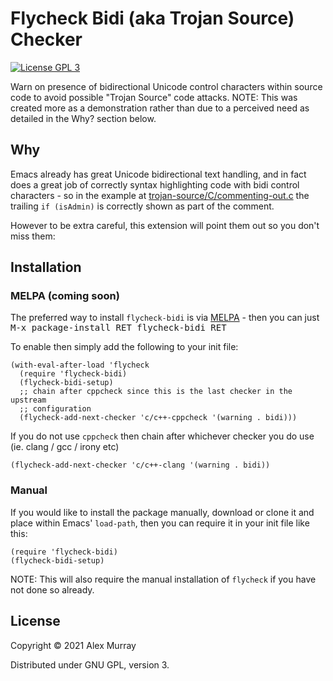 # Flycheck Bidi (aka Trojan Source) Checker

[![License GPL 3](https://img.shields.io/badge/license-GPL_3-green.svg)](http://www.gnu.org/licenses/gpl-3.0.txt)
<!-- [![MELPA](http://melpa.org/packages/flycheck-flawfinder-badge.svg)](http://melpa.org/#/flycheck-flawfinder) -->
<!-- [![Build Status](https://travis-ci.org/alexmurray/flycheck-flawfinder.svg?branch=master)](https://travis-ci.org/alexmurray/flycheck-flawfinder) -->

Warn on presence of bidirectional Unicode control characters within source code to avoid possible "Trojan Source" code attacks. NOTE: This was created more as a demonstration rather than due to a perceived need as detailed in the Why? section below.

## Why

Emacs already has great Unicode bidirectional text handling, and in fact does a great job of correctly syntax highlighting code with bidi control characters - so in the example at [trojan-source/C/commenting-out.c](https://github.com/nickboucher/trojan-source/blob/be30965b7091c14bda65c1d82f582c8733779827/C/commenting-out.c) the trailing `if (isAdmin)` is correctly shown as part of the comment.

[](https://raw.githubusercontent.com/alexmurray/flycheck-bidi/master/commenting-out.png)


However to be extra careful, this extension will point them out so you don't miss them:

[](https://raw.githubusercontent.com/alexmurray/flycheck-bidi/master/commenting-out-flycheck-bidi.png)

## Installation

### MELPA (coming soon)

The preferred way to install `flycheck-bidi` is via
[MELPA](http://melpa.org) - then you can just <kbd>M-x package-install RET
flycheck-bidi RET</kbd>

To enable then simply add the following to your init file:

```emacs-lisp
(with-eval-after-load 'flycheck
  (require 'flycheck-bidi)
  (flycheck-bidi-setup)
  ;; chain after cppcheck since this is the last checker in the upstream
  ;; configuration
  (flycheck-add-next-checker 'c/c++-cppcheck '(warning . bidi)))
```

If you do not use `cppcheck` then chain after whichever checker you do use
(ie. clang / gcc / irony etc)

```emacs-lisp
(flycheck-add-next-checker 'c/c++-clang '(warning . bidi))
```

### Manual

If you would like to install the package manually, download or clone it and
place within Emacs' `load-path`, then you can require it in your init file like
this:

```emacs-lisp
(require 'flycheck-bidi)
(flycheck-bidi-setup)
```

NOTE: This will also require the manual installation of `flycheck` if you have not done so already.

## License

Copyright © 2021 Alex Murray

Distributed under GNU GPL, version 3.
